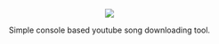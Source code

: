 <p align="center">
 <img src="https://i.imgur.com/nd2cUqt.gif" />
</p>
<p align="center">
Simple console based youtube song downloading tool.
 </p>
